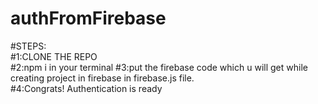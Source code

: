 # authFromFirebase

#STEPS:<br/>
#1:CLONE THE REPO <br/>
#2:npm i in your terminal
#3:put the firebase code which u will get while creating project in firebase in firebase.js file.<br/>
#4:Congrats! Authentication is ready<br/>

